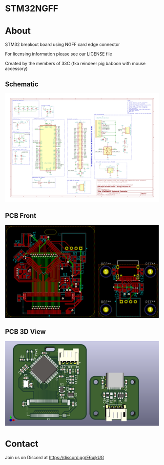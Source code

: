 # STM32NGFF
# About
STM32 breakout board using NGFF card edge connector

For licensing information please see our LICENSE file

Created by the members of 33C (fka reindeer pig baboon with mouse accessory)

## Schematic
![Keyboard Schematic](https://github.com/cyberknet/STM32NGFF/blob/main/Images/schematic.png?raw=true)

## PCB Front
![PCB](https://github.com/cyberknet/STM32NGFF/raw/main/Images/pcb.png)

## PCB 3D View
![PCB 3D View](https://github.com/cyberknet/STM32NGFF/raw/main/Images/pcb_3d.png)

# Contact
Join us on Discord at https://discord.gg/E6ujkUG